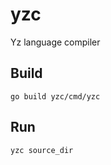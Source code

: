 # yzc
Yz language compiler 

## Build 

```shell
go build yzc/cmd/yzc
```

## Run
```shell
yzc source_dir 
```
